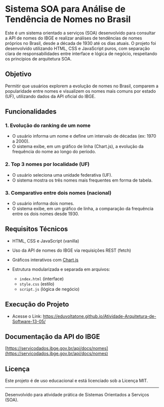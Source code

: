 # Sistema SOA para Análise de Tendência de Nomes no Brasil

Este é um sistema orientado a serviços (SOA) desenvolvido para consultar a API de nomes do IBGE e realizar análises de tendências de nomes próprios no Brasil, desde a década de 1930 até os dias atuais. O projeto foi desenvolvido utilizando HTML, CSS e JavaScript puros, com separação clara de responsabilidades entre interface e lógica de negócio, respeitando os princípios de arquitetura SOA.

## Objetivo

Permitir que usuários explorem a evolução de nomes no Brasil, comparem a popularidade entre nomes e visualizem os nomes mais comuns por estado (UF), utilizando dados da API oficial do IBGE.

## Funcionalidades

### 1. Evolução do ranking de um nome

* O usuário informa um nome e define um intervalo de décadas (ex: 1970 a 2000).
* O sistema exibe, em um gráfico de linha (Chart.js), a evolução da frequência do nome ao longo do período.

### 2. Top 3 nomes por localidade (UF)

* O usuário seleciona uma unidade federativa (UF).
* O sistema mostra os três nomes mais frequentes em forma de tabela.

### 3. Comparativo entre dois nomes (nacional)

* O usuário informa dois nomes.
* O sistema exibe, em um gráfico de linha, a comparação da frequência entre os dois nomes desde 1930.

## Requisitos Técnicos

* HTML, CSS e JavaScript (vanilla)
* Uso da API de nomes do IBGE via requisições REST (fetch)
* Gráficos interativos com [Chart.js](https://www.chartjs.org/)
* Estrutura modularizada e separada em arquivos:

  * `index.html` (interface)
  * `style.css` (estilo)
  * `script.js` (lógica de negócio)

## Execução do Projeto

- Acesse o Link: https://eduvoltatone.github.io/Atividade-Arquitetura-de-Software-13-05/

## Documentação da API do IBGE

[https://servicodados.ibge.gov.br/api/docs/nomes](https://servicodados.ibge.gov.br/api/docs/nomes)

## Licença

Este projeto é de uso educacional e está licenciado sob a Licença MIT.

---

Desenvolvido para atividade prática de Sistemas Orientados a Serviços (SOA).
